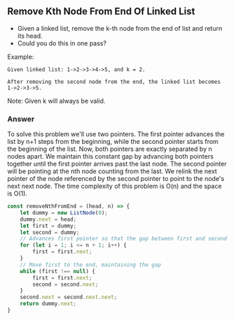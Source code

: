 ## Remove Kth Node From End Of Linked List

* Given a linked list, remove the k-th node from the end of list and return its head.
* Could you do this in one pass?

Example:

```
Given linked list: 1->2->3->4->5, and k = 2.

After removing the second node from the end, the linked list becomes 1->2->3->5.
```

Note:
Given k will always be valid.

### Answer
To solve this problem we'll use two pointers. The first pointer advances the list by n+1 steps from the beginning, while the second pointer starts from the beginning of the list. Now, both pointers are exactly separated by n nodes apart. We maintain this constant gap by advancing both pointers together until the first pointer arrives past the last node. The second pointer will be pointing at the nth node counting from the last. We relink the next pointer of the node referenced by the second pointer to point to the node's next next node.  The time complexity of this problem is O(n) and the space is O(1).

```JavaScript
const removeNthFromEnd = (head, n) => {
    let dummy = new ListNode(0);
    dummy.next = head;
    let first = dummy;
    let second = dummy;
    // Advances first pointer so that the gap between first and second is n nodes apart
    for (let i = 1; i <= n + 1; i++) {
        first = first.next;
    }
    // Move first to the end, maintaining the gap
    while (first !== null) {
        first = first.next;
        second = second.next;
    }
    second.next = second.next.next;
    return dummy.next;
}
```
